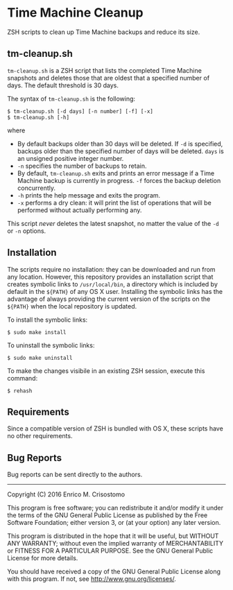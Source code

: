 Time Machine Cleanup
====================

ZSH scripts to clean up Time Machine backups and reduce its size.

tm-cleanup.sh
-------------

`tm-cleanup.sh` is a ZSH script that lists the completed Time Machine snapshots
and deletes those that are oldest that a specified number of days.  The default
threshold is 30 days.

The syntax of `tm-cleanup.sh` is the following:

```
$ tm-cleanup.sh [-d days] [-n number] [-f] [-x]
$ tm-cleanup.sh [-h]
```

where

  * By default backups older than 30 days will be deleted.  If `-d` is
    specified, backups older than the specified number of days will be deleted.
    `days` is an unsigned positive integer number.
  * `-n` specifies the number of backups to retain.
  * By default, `tm-cleanup.sh` exits and prints an error message if a Time
    Machine backup is currently in progress.  `-f` forces the backup deletion
    concurrently.
  * `-h` prints the help message and exits the program.
  * `-x` performs a dry clean: it will print the list of operations that will
    be performed without actually performing any.

This script *never* deletes the latest snapshot, no matter the value of the
`-d` or `-n` options.

Installation
------------

The scripts require no installation: they can be downloaded and run from any
location.
However, this repository provides an installation script that creates
symbolic links to `/usr/local/bin`, a directory which is included by default
in the `${PATH}` of any OS X user.
Installing the symbolic links has the advantage of always providing the current
version of the scripts on the `${PATH}` when the local repository is updated.

To install the symbolic links:

```
$ sudo make install
```

To uninstall the symbolic links:

```
$ sudo make uninstall
```

To make the changes visibile in an existing ZSH session, execute this command:

```
$ rehash
```

Requirements
------------

Since a compatible version of ZSH is bundled with OS X, these scripts have no
other requirements.

Bug Reports
-----------

Bug reports can be sent directly to the authors.

-----

Copyright (C) 2016 Enrico M. Crisostomo

This program is free software; you can redistribute it and/or modify
it under the terms of the GNU General Public License as published by
the Free Software Foundation; either version 3, or (at your option)
any later version.

This program is distributed in the hope that it will be useful,
but WITHOUT ANY WARRANTY; without even the implied warranty of
MERCHANTABILITY or FITNESS FOR A PARTICULAR PURPOSE.  See the
GNU General Public License for more details.

You should have received a copy of the GNU General Public License
along with this program.  If not, see <http://www.gnu.org/licenses/>.
